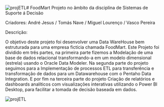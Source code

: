 ![projETL](https://github.com/user-attachments/assets/413f5b2b-beb3-4ea2-b6fc-cd3ebff3cc60)# FoodMart
Projeto no âmbito da disciplina de Sistemas de Suporte á Decisão

Criadores: André Jesus / Tomás Nave / Miguel Lourenço / Vasco Pereira 

Descrição:

O objetivo deste projeto foi desenvolver uma Data WareHouse bem estruturada para uma empresa fictícia chamada FoodMart. Este Projeto foi dividido em três partes, na primeira parte fizemos a Modelação de uma base de dados relacional transformando-a em um modelo dimensional (estrela) usando o Oracle Data Modeler. Na segunda parte do projeto seguimos para a Implementação de processos ETL para transferência e transformação de dados para um Datawarehouse com o Pentaho Data Integration. E por fim na terceira parte do projeto Criação de relatórios e dashboards analíticos com visualizações interativas utilizando o Power BI Desktop, para facilitar a tomada de decisão baseada em dados.

![projETL](https://github.com/user-attachments/assets/b603b9ce-19d0-441b-8d03-c9be72d90977)

